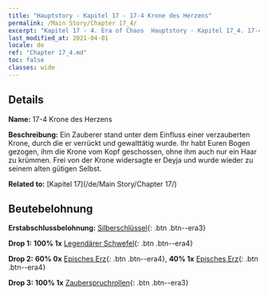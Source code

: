 ```yaml
---
title: "Hauptstory - Kapitel 17 - 17-4 Krone des Herzens"
permalink: /Main Story/Chapter 17_4/
excerpt: "Kapitel 17 - 4. Era of Chaos  Hauptstory - Kapitel 17_4. 17-4 Krone des Herzens"
last_modified_at: 2021-04-01
locale: de
ref: "Chapter 17_4.md"
toc: false
classes: wide
---
```


## Details

 **Name:** 17-4 Krone des Herzens

 **Beschreibung:** Ein Zauberer stand unter dem Einfluss einer verzauberten Krone, durch die er verrückt und gewalttätig wurde. Ihr habt Euren Bogen gezogen, ihm die Krone vom Kopf geschossen, ohne ihm auch nur ein Haar zu krümmen. Frei von der Krone widersagte er Deyja und wurde wieder zu seinem alten gütigen Selbst.

 **Related to:** [Kapitel 17](/de/Main Story/Chapter 17/)

## Beutebelohnung

 **Erstabschlussbelohnung:** [Silberschlüssel](/de/Items/con_693/){: .btn .btn--era3}

 **Drop 1:** **100% 1x** [Legendärer Schwefel](/de/Items/mat_57/){: .btn .btn--era4}

 **Drop 2:** **60% 0x** [Episches Erz](/de/Items/mat_47/){: .btn .btn--era4}, **40% 1x** [Episches Erz](/de/Items/mat_47/){: .btn .btn--era4}

 **Drop 3:** **100% 1x** [Zauberspruchrollen](/de/Items/con_694/){: .btn .btn--era3}


